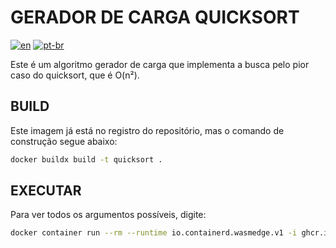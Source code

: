# GERADOR DE CARGA QUICKSORT

[![en](https://img.shields.io/badge/lang-en-red)](/quicksort/README.md) [![pt-br](https://img.shields.io/badge/lang-pt--br-green)](/quicksort/README.pt-br.md)

Este é um algoritmo gerador de carga que implementa a busca pelo pior caso do quicksort, que é O(n²).

## BUILD

Este imagem já está no registro do repositório, mas o comando de construção segue abaixo:

```bash
docker buildx build -t quicksort .
```

## EXECUTAR

Para ver todos os argumentos possíveis, digite:

```bash
docker container run --rm --runtime io.containerd.wasmedge.v1 -i ghcr.io/ferrazarthur/wasi_wasm_container_tests:quicksort --help
```
